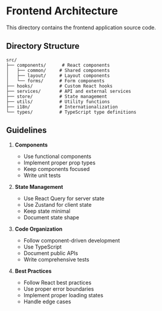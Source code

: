 # Frontend Architecture

This directory contains the frontend application source code.

## Directory Structure

```
src/
├── components/      # React components
│   ├── common/     # Shared components
│   ├── layout/     # Layout components
│   └── forms/      # Form components
├── hooks/          # Custom React hooks
├── services/       # API and external services
├── store/          # State management
├── utils/          # Utility functions
├── i18n/           # Internationalization
└── types/          # TypeScript type definitions
```

## Guidelines

1. **Components**

   - Use functional components
   - Implement proper prop types
   - Keep components focused
   - Write unit tests

2. **State Management**

   - Use React Query for server state
   - Use Zustand for client state
   - Keep state minimal
   - Document state shape

3. **Code Organization**

   - Follow component-driven development
   - Use TypeScript
   - Document public APIs
   - Write comprehensive tests

4. **Best Practices**
   - Follow React best practices
   - Use proper error boundaries
   - Implement proper loading states
   - Handle edge cases
